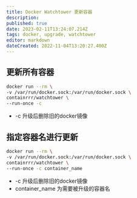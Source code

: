 ```yaml
---
title: Docker Watchtower 更新容器
description: 
published: true
date: 2023-02-11T13:24:07.214Z
tags: docker, upgrade, watchtower
editor: markdown
dateCreated: 2022-11-04T13:20:27.400Z
---
```


## 更新所有容器

```bash
docker run --rm \
-v /var/run/docker.sock:/var/run/docker.sock \
containrrr/watchtower \
--run-once -c
```
* -c 升级后删除旧的docker镜像

## 指定容器名进行更新

```bash
docker run --rm \
-v /var/run/docker.sock:/var/run/docker.sock \
containrrr/watchtower \
--run-once -c container_name
```
* -c 升级后删除旧的docker镜像
* container_name 为需要被升级的容器名
